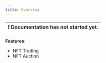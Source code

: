 ```yaml
---
title: Overview
---
```


| :exclamation:  Documentation has not started yet. |
|-------------------------------------------------- |


__Features__: 
- NFT Trading
- NFT Auction
